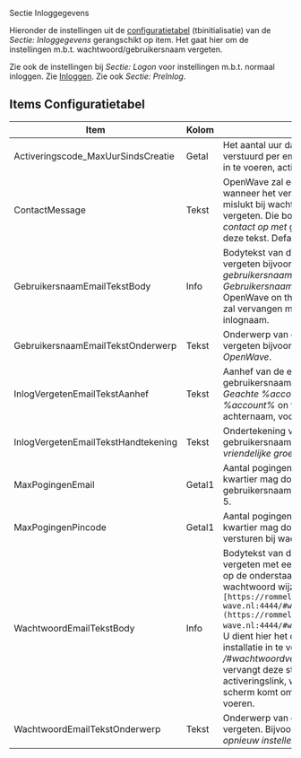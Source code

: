  Sectie Inloggegevens

Hieronder de instellingen uit de [configuratietabel](README.md) (tbinitialisatie) van de _Sectie: Inloggegevens_ gerangschikt op item. Het gaat hier om de instellingen m.b.t. wachtwoord/gebruikersnaam vergeten.

Zie ook de instellingen bij _Sectie: Logon_ voor instellingen m.b.t. normaal inloggen. Zie [Inloggen](../../probleemoplossing/programmablokken/inloggen.md).
Zie ook _Sectie: PreInlog_.

## Items Configuratietabel

| Item                                | Kolom  | Omschrijving                                                          |
|-------------------------------------|--------|-----------------------------------------------------------------------|
| Activeringscode_MaxUurSindsCreatie  | Getal  | Het aantal uur dat een activeringscode verstuurd per email om een nieuw wachtwoord in te voeren, actief is. Default 2. |
| ContactMessage                      | Tekst  | OpenWave zal een boodschap laten zien wanneer het verzenden van email of sms is mislukt bij wachtwoord/gebruikersnaam vergeten. Die boodschap eindigt met _neem contact op met_ gevolgd door de waarde van deze tekst. Default: de beheerder. |
| GebruikersnaamEmailTekstBody        | Info   | Bodytekst van de email bij gebruikersnaam vergeten bijvoorbeeld: _Hierbij sturen wij u uw gebruikersnaam voor open-wave.nl. Gebruikersnaam = %inlognaam%_. waarbij OpenWave on the fly de string %inlognaam% zal vervangen met de gebruikers- c.q. inlognaam. |
| GebruikersnaamEmailTekstOnderwerp   | Tekst  | Onderwerp van de email bij gebruikersnaam vergeten bijvoorbeeld: _Uw inloggegevens voor OpenWave_. |
| InlogVergetenEmailTekstAanhef       | Tekst  | Aanhef van de email bij wachtwoord c.q. gebruikersnaam vergeten. Bijvoorbeeld _Geachte %account%,_. OpenWave zal de string _%account%_ on the fly vervangen door de achternaam, voorvoegsel en voorletters. |
| InlogVergetenEmailTekstHandtekening | Tekst  | Ondertekening van de email bij wachtwoord c.q. gebruikersnaam vergeten. Bijvoorbeeld _Met vriendelijke groeten, de functioneel beheerder_. |
| MaxPogingenEmail                    | Getal1 | Aantal pogingen dat OpenWave binnen een kwartier mag doen om een email te versturen bij gebruikersnaam/wachtwoord vergeten. Default 5. |
| MaxPogingenPincode                  | Getal1 | Aantal pogingen dat OpenWave binnen een kwartier mag doen om een sms met pincode te versturen bij wachtwoord vergeten. Default 5. |
| WachtwoordEmailTekstBody            | Info   | Bodytekst van de email bij wachtwoord vergeten met een link. Bijvoorbeeld "Wanneer u op de onderstaande link klikt kunt u uw wachtwoord wijzigen: `[https://rommeldam.open-wave.nl:4444/#wachtwoordvergeten/%link%](https://rommeldam.open-wave.nl:4444/#wachtwoordvergeten/%link%.md)`". U dient hier het domein van uw open-wave installatie in te voeren gevolgd door de string _/#wachtwoordvergeten/%link%_. OpenWave vervangt deze string on the fly met een activeringslink, waarbij de gebruiker in een scherm komt om een nieuw wachtwoord in te voeren. |
| WachtwoordEmailTekstOnderwerp       | Tekst  | Onderwerp van de email bij wachtwoord vergeten. Bijvoorbeeld _Uw wachtwoord opnieuw instellen voor OpenWave_. |
